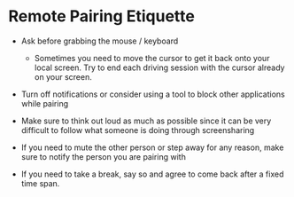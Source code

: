 # Remote Pairing Etiquette

- Ask before grabbing the mouse / keyboard

  - Sometimes you need to move the cursor to get it back onto your local screen.
    Try to end each driving session with the cursor already on your screen.

- Turn off notifications or consider using a tool to block other applications
  while pairing

- Make sure to think out loud as much as possible since it can be very difficult
  to follow what someone is doing through screensharing

- If you need to mute the other person or step away for any reason, make sure to
  notify the person you are pairing with

- If you need to take a break, say so and agree to come back after a fixed time
  span.
